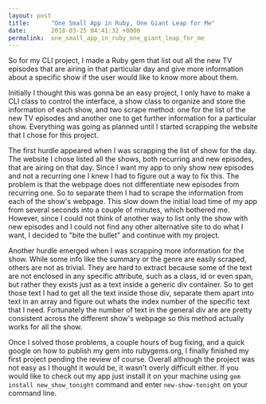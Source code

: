 ```yaml
---
layout: post
title:      "One Small App in Ruby, One Giant Leap for Me"
date:       2018-03-25 04:41:32 +0000
permalink:  one_small_app_in_ruby_one_giant_leap_for_me
---
```



So for my CLI project, I made a Ruby gem that list out all the new TV episodes that are airing in that particular day and give more information about a specific show if the user would like to know more about them. 

Initially I thought this was gonna be an easy project, I only have to make a CLI class to control the interface, a show class to organize and store the information of each show, and two scrape method: one for the list of the new TV episodes and another one to get  further information for a particular show. Everything was going as planned until I started scrapping the website that I chose for this project. 

The first hurdle appeared when I was scrapping the list of show for the day. The website I chose listed all the shows, both recurring and new episodes, that are airing on that day. Since I want my app to only show new episodes and not a recurring one I knew I had to figure out a way to fix this. The problem is that the webpage does not differentiate new episodes from recurring one. So to separate them I had to scrape the information from each of the show's webpage. This slow down the initial load time of my app from several seconds into a couple of minutes, which bothered me. However, since I could not think of another way to list only the show with new episodes and I could not find any other alternative site to do what I want, I decided to "bite the bullet" and continue with my project. 

Another hurdle emerged when I was scrapping more information for the show. While some info like the summary or the genre are easily scraped, others are not as trivial. They are hard to extract because some of the text are not enclosed in any specific attribute, such as a class, id or even span, but rather they exists just as a text inside a generic div container. So to get those text I had to get all the text inside those div, separate them apart into text in an array and figure out whats the index number of the specific text that I need. Fortunately the number of text in the general div are are pretty consistent across the different show's webpage so this method actually works for all the show. 

Once I solved those problems, a couple hours of bug fixing, and a quick google on how to publish my gem into rubygems.org, I finally finished my first project pending the review of course. Overall although the project was not easy as I thought it would be, it wasn't overly difficult either. If you would like to check out my app just install it on your machine using `gem install new_show_tonight` command and enter `new-show-tonight` on your command line. 
